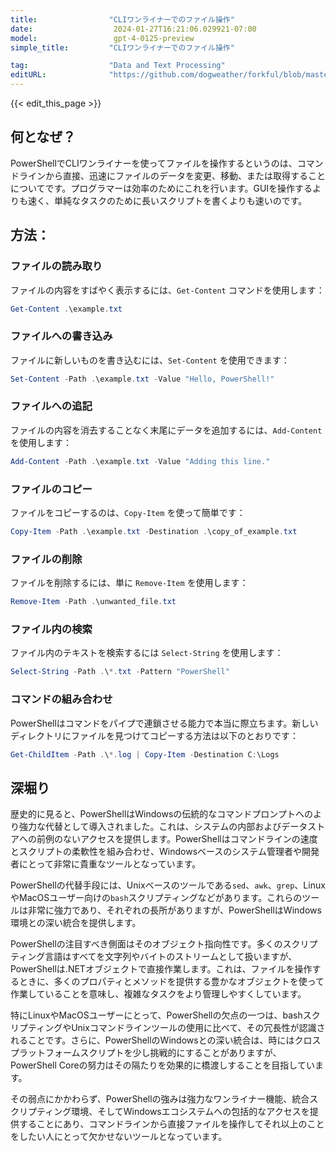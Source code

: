 ```yaml
---
title:                "CLIワンライナーでのファイル操作"
date:                  2024-01-27T16:21:06.029921-07:00
model:                 gpt-4-0125-preview
simple_title:         "CLIワンライナーでのファイル操作"

tag:                  "Data and Text Processing"
editURL:              "https://github.com/dogweather/forkful/blob/master/content/ja/powershell/manipulating-files-with-cli-one-liners.md"
---
```


{{< edit_this_page >}}

## 何となぜ？

PowerShellでCLIワンライナーを使ってファイルを操作するというのは、コマンドラインから直接、迅速にファイルのデータを変更、移動、または取得することについてです。プログラマーは効率のためにこれを行います。GUIを操作するよりも速く、単純なタスクのために長いスクリプトを書くよりも速いのです。

## 方法：

### ファイルの読み取り
ファイルの内容をすばやく表示するには、`Get-Content` コマンドを使用します：
```PowerShell
Get-Content .\example.txt
```

### ファイルへの書き込み
ファイルに新しいものを書き込むには、`Set-Content` を使用できます：
```PowerShell
Set-Content -Path .\example.txt -Value "Hello, PowerShell!"
```

### ファイルへの追記
ファイルの内容を消去することなく末尾にデータを追加するには、`Add-Content` を使用します：
```PowerShell
Add-Content -Path .\example.txt -Value "Adding this line."
```

### ファイルのコピー
ファイルをコピーするのは、`Copy-Item` を使って簡単です：
```PowerShell
Copy-Item -Path .\example.txt -Destination .\copy_of_example.txt
```

### ファイルの削除
ファイルを削除するには、単に `Remove-Item` を使用します：
```PowerShell
Remove-Item -Path .\unwanted_file.txt
```

### ファイル内の検索
ファイル内のテキストを検索するには `Select-String` を使用します：
```PowerShell
Select-String -Path .\*.txt -Pattern "PowerShell"
```

### コマンドの組み合わせ
PowerShellはコマンドをパイプで連鎖させる能力で本当に際立ちます。新しいディレクトリにファイルを見つけてコピーする方法は以下のとおりです：
```PowerShell
Get-ChildItem -Path .\*.log | Copy-Item -Destination C:\Logs
```

## 深堀り

歴史的に見ると、PowerShellはWindowsの伝統的なコマンドプロンプトへのより強力な代替として導入されました。これは、システムの内部およびデータストアへの前例のないアクセスを提供します。PowerShellはコマンドラインの速度とスクリプトの柔軟性を組み合わせ、Windowsベースのシステム管理者や開発者にとって非常に貴重なツールとなっています。

PowerShellの代替手段には、Unixベースのツールである`sed`、`awk`、`grep`、LinuxやMacOSユーザー向けの`bash`スクリプティングなどがあります。これらのツールは非常に強力であり、それぞれの長所がありますが、PowerShellはWindows環境との深い統合を提供します。

PowerShellの注目すべき側面はそのオブジェクト指向性です。多くのスクリプティング言語はすべてを文字列やバイトのストリームとして扱いますが、PowerShellは.NETオブジェクトで直接作業します。これは、ファイルを操作するときに、多くのプロパティとメソッドを提供する豊かなオブジェクトを使って作業していることを意味し、複雑なタスクをより管理しやすくしています。

特にLinuxやMacOSユーザーにとって、PowerShellの欠点の一つは、bashスクリプティングやUnixコマンドラインツールの使用に比べて、その冗長性が認識されることです。さらに、PowerShellのWindowsとの深い統合は、時にはクロスプラットフォームスクリプトを少し挑戦的にすることがありますが、PowerShell Coreの努力はその隔たりを効果的に橋渡しすることを目指しています。

その弱点にかかわらず、PowerShellの強みは強力なワンライナー機能、統合スクリプティング環境、そしてWindowsエコシステムへの包括的なアクセスを提供することにあり、コマンドラインから直接ファイルを操作してそれ以上のことをしたい人にとって欠かせないツールとなっています。
